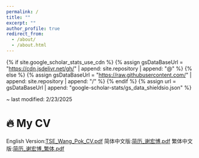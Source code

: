 ```yaml
---
permalink: /
title: ""
excerpt: ""
author_profile: true
redirect_from: 
  - /about/
  - /about.html
---
```


{% if site.google_scholar_stats_use_cdn %}
{% assign gsDataBaseUrl = "https://cdn.jsdelivr.net/gh/" | append: site.repository | append: "@" %}
{% else %}
{% assign gsDataBaseUrl = "https://raw.githubusercontent.com/" | append: site.repository | append: "/" %}
{% endif %}
{% assign url = gsDataBaseUrl | append: "google-scholar-stats/gs_data_shieldsio.json" %}

<span class='anchor' id='cv'></span>

~ last modified: 2/23/2025

# 🔥 My CV
English Version:[TSE_Wang_Pok_CV.pdf](https://github.com/user-attachments/files/18929349/TSE_Wang_Pok_CV.pdf)
简体中文版:[简历_谢宏博.pdf](https://github.com/user-attachments/files/18929351/_.pdf)
繁体中文版:[简历_谢宏博_繁体.pdf](https://github.com/user-attachments/files/18929354/_._.pdf)
